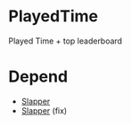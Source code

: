 # PlayedTime
Played Time + top leaderboard

# Depend
- [Slapper](https://poggit.pmmp.io/p/Slapper/1.6.1)
- [Slapper](https://github.com/Lunarelly/Slapper) (fix)

